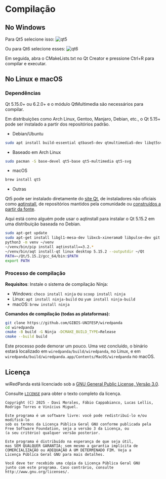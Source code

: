 # Compilação

## No Windows

Para Qt5 selecione isso:
![qt5](https://github.com/user-attachments/assets/e6bfca48-7b4b-444f-9ad3-76c157a9036a)

Ou para Qt6 selecione esses:
![qt6](https://github.com/user-attachments/assets/aedc8749-8b5c-4f4d-9c65-651b703dccea)

Em seguida, abra o CMakeLists.txt no Qt Creator e pressione Ctrl+R para compilar e executar.

## No Linux e macOS

### Dependências

Qt 5.15.0+ ou 6.2.0+ e o módulo QtMultimedia são necessários para compilar.

Em distribuições como Arch Linux, Gentoo, Manjaro, Debian, etc., o Qt 5.15+ pode ser instalado a partir dos repositórios padrão.

* Debian/Ubuntu

```bash
sudo apt install build-essential qtbase5-dev qtmultimedia5-dev libqt5svg5-dev
```

* Baseado em Arch Linux

```bash
sudo pacman -S base-devel qt5-base qt5-multimedia qt5-svg
```

* macOS

```bash
brew install qt5
```

* Outras

Qt5 pode ser instalado diretamente do [site Qt](https://www.qt.io/download), de
instaladores não oficiais como [aqtinstall](https://github.com/miurahr/aqtinstall),
de repositórios mantidos pela comunidade ou
[construídos a partir da fonte](https://wiki.qt.io/Building_Qt_5_from_Git).

Aqui está como alguém pode usar o aqtinstall para instalar o Qt 5.15.2 em uma
distribuição baseada no Debian.

```bash
sudo apt-get update
sudo apt-get install libgl1-mesa-dev libxcb-xinerama0 libpulse-dev git python3 python3-pip python3-venv -y
python3 -m venv ~/venv
~/venv/bin/pip install aqtinstall==3.2.*
~/venv/bin/aqt install-qt linux desktop 5.15.2 --outputdir ~/Qt
PATH=~/Qt/5.15.2/gcc_64/bin:$PATH
export PATH
```

### Processo de compilação

**Requisitos**: Instale o sistema de compilação Ninja:
- Windows: `choco install ninja` ou `scoop install ninja`
- Linux: `apt install ninja-build` ou `yum install ninja-build`
- macOS: `brew install ninja`

**Comandos de compilação (todas as plataformas):**

```bash
git clone https://github.com/GIBIS-UNIFESP/wiredpanda
cd wiredpanda
cmake -B build -G Ninja -DCMAKE_BUILD_TYPE=Release
cmake --build build
```

Este processo pode demorar um pouco. Uma vez concluído, o binário estará localizado em `wiredpanda/build/wiredpanda`, no Linux, e em `wiredpanda/build/wiredpanda.app/Contents/MacOS/wiredpanda` no macOS.

## Licença

wiRedPanda está licenciado sob a [GNU General Public License, Versão 3.0](http://www.gnu.org/licenses/).

Consulte [`LICENSE`](LICENSE) para obter o texto completo da licença.

```text
Copyright (C) 2025 - Davi Morales, Fábio Cappabianco, Lucas Lellis, Rodrigo Torres e Vinícius Miguel.

Este programa é um software livre: você pode redistribuí-lo e/ou modificá-lo
sob os termos da Licença Pública Geral GNU conforme publicada pela
Free Software Foundation, seja a versão 3 da Licença, ou
(a seu critério) qualquer versão posterior.

Este programa é distribuído na esperança de que seja útil,
mas SEM QUALQUER GARANTIA; sem mesmo a garantia implícita de
COMERCIALIZAÇÃO ou ADEQUAÇÃO A UM DETERMINADO FIM. Veja a
Licença Pública Geral GNU para mais detalhes.

Você deve ter recebido uma cópia da Licença Pública Geral GNU
junto com este programa. Caso contrário, consulte http://www.gnu.org/licenses/.
```
